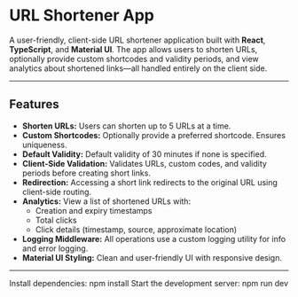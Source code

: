 # URL Shortener App

A user-friendly, client-side URL shortener application built with **React**, **TypeScript**, and **Material UI**. The app allows users to shorten URLs, optionally provide custom shortcodes and validity periods, and view analytics about shortened links—all handled entirely on the client side.

---

## Features

- **Shorten URLs:** Users can shorten up to 5 URLs at a time.
- **Custom Shortcodes:** Optionally provide a preferred shortcode. Ensures uniqueness.
- **Default Validity:** Default validity of 30 minutes if none is specified.
- **Client-Side Validation:** Validates URLs, custom codes, and validity periods before creating short links.
- **Redirection:** Accessing a short link redirects to the original URL using client-side routing.
- **Analytics:** View a list of shortened URLs with:
  - Creation and expiry timestamps
  - Total clicks
  - Click details (timestamp, source, approximate location)
- **Logging Middleware:** All operations use a custom logging utility for info and error logging.
- **Material UI Styling:** Clean and user-friendly UI with responsive design.

---

Install dependencies: npm install
Start the development server: npm run dev
